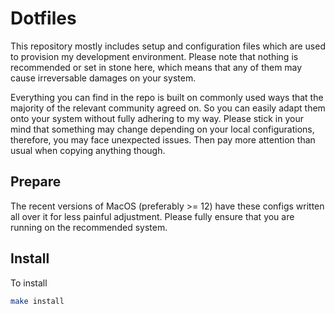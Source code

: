 Dotfiles
========

This repository mostly includes setup and configuration files which are used to
provision my development environment. Please note that nothing is recommended
or set in stone here, which means that any of them may cause irreversable
damages on your system.

Everything you can find in the repo is built on commonly used ways that the
majority of the relevant community agreed on. So you can easily adapt them onto
your system without fully adhering to my way. Please stick in your mind that
something may change depending on your local configurations, therefore, you may
face unexpected issues. Then pay more attention than usual when copying anything
though.

Prepare
-------

The recent versions of MacOS (preferably >= 12) have these configs written all
over it for less painful adjustment. Please fully ensure that you are running
on the recommended system.

Install
-------

To install

```sh
make install
```
